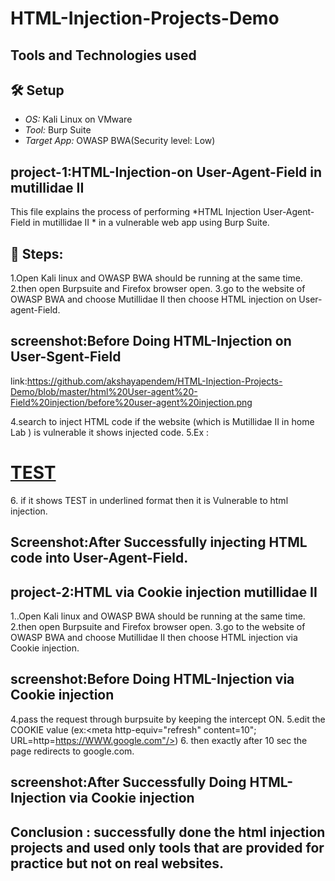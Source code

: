 # HTML-Injection-Projects-Demo
## Tools and Technologies used

## 🛠 Setup
- *OS:* Kali Linux on VMware  
- *Tool:* Burp Suite  
- *Target App:* OWASP BWA(Security level: Low)  

## project-1:HTML-Injection-on User-Agent-Field in mutillidae II
 This file explains the process of performing *HTML Injection User-Agent-Field in mutillidae II * in a vulnerable web app using Burp Suite. 

## 🔹 Steps:
1.Open Kali linux and OWASP BWA should be running at the same time.
2.then open Burpsuite and Firefox browser open.
3.go to the website of OWASP BWA and choose Mutillidae II then choose HTML injection on User-agent-Field.
## screenshot:Before Doing HTML-Injection on User-Sgent-Field
link:https://github.com/akshayapendem/HTML-Injection-Projects-Demo/blob/master/html%20User-agent%20-Field%20injection/before%20user-agent%20injection.png

4.search to inject HTML code if the website (which is Mutillidae II in home Lab ) is vulnerable it shows injected code.
5.Ex : <h1><u>TEST</u></h1>
6. if it shows TEST in underlined format then it is Vulnerable to html injection.
 ## Screenshot:After Successfully injecting HTML code into User-Agent-Field.

## project-2:HTML via Cookie injection mutillidae II
1..Open Kali linux and OWASP BWA should be running at the same time.
2.then open Burpsuite and Firefox browser open.
3.go to the website of OWASP BWA and choose Mutillidae II then choose HTML injection via Cookie injection.
## screenshot:Before Doing HTML-Injection via Cookie injection

4.pass the request through burpsuite by keeping the intercept ON.
5.edit the COOKIE value (ex:<meta http-equiv="refresh" content=10"; URL=http=https://WWW.google.com"/>)
6. then exactly after 10 sec the page redirects to google.com.
## screenshot:After Successfully Doing HTML-Injection via Cookie injection
## Conclusion : successfully done the html injection projects and used only tools that are provided for practice but not on real websites.
